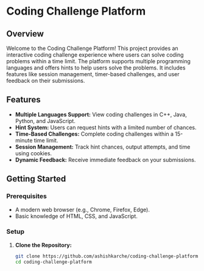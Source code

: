 # Coding Challenge Platform

## Overview

Welcome to the Coding Challenge Platform! This project provides an interactive coding challenge experience where users can solve coding problems within a time limit. The platform supports multiple programming languages and offers hints to help users solve the problems. It includes features like session management, timer-based challenges, and user feedback on their submissions.

## Features

- **Multiple Languages Support:** View coding challenges in C++, Java, Python, and JavaScript.
- **Hint System:** Users can request hints with a limited number of chances.
- **Time-Based Challenges:** Complete coding challenges within a 15-minute time limit.
- **Session Management:** Track hint chances, output attempts, and time using cookies.
- **Dynamic Feedback:** Receive immediate feedback on your submissions.

## Getting Started

### Prerequisites

- A modern web browser (e.g., Chrome, Firefox, Edge).
- Basic knowledge of HTML, CSS, and JavaScript.

### Setup

1. **Clone the Repository:**

   ```bash
   git clone https://github.com/ashishkarche/coding-challenge-platform.git
   cd coding-challenge-platform
